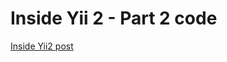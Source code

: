 Inside Yii 2 - Part 2 code
============================

[Inside Yii2 post](http://sundayayandokun.com/2018/10/inside-yii-2-part-2//)
